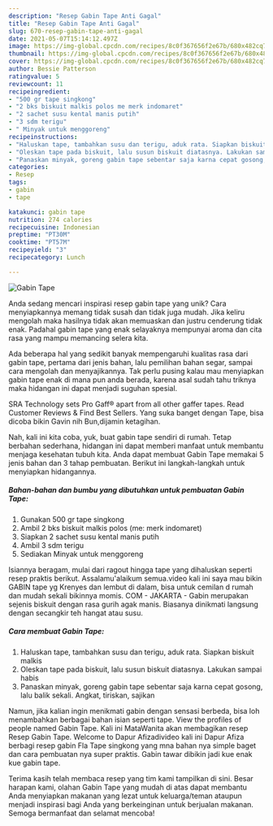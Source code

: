 ```yaml
---
description: "Resep Gabin Tape Anti Gagal"
title: "Resep Gabin Tape Anti Gagal"
slug: 670-resep-gabin-tape-anti-gagal
date: 2021-05-07T15:14:12.497Z
image: https://img-global.cpcdn.com/recipes/8c0f367656f2e67b/680x482cq70/gabin-tape-foto-resep-utama.jpg
thumbnail: https://img-global.cpcdn.com/recipes/8c0f367656f2e67b/680x482cq70/gabin-tape-foto-resep-utama.jpg
cover: https://img-global.cpcdn.com/recipes/8c0f367656f2e67b/680x482cq70/gabin-tape-foto-resep-utama.jpg
author: Bessie Patterson
ratingvalue: 5
reviewcount: 11
recipeingredient:
- "500 gr tape singkong"
- "2 bks biskuit malkis polos me merk indomaret"
- "2 sachet susu kental manis putih"
- "3 sdm terigu"
- " Minyak untuk menggoreng"
recipeinstructions:
- "Haluskan tape, tambahkan susu dan terigu, aduk rata. Siapkan biskuit malkis"
- "Oleskan tape pada biskuit, lalu susun biskuit diatasnya. Lakukan sampai habis"
- "Panaskan minyak, goreng gabin tape sebentar saja karna cepat gosong, lalu balik sekali. Angkat, tiriskan, sajikan"
categories:
- Resep
tags:
- gabin
- tape

katakunci: gabin tape 
nutrition: 274 calories
recipecuisine: Indonesian
preptime: "PT30M"
cooktime: "PT57M"
recipeyield: "3"
recipecategory: Lunch

---
```



![Gabin Tape](https://img-global.cpcdn.com/recipes/8c0f367656f2e67b/680x482cq70/gabin-tape-foto-resep-utama.jpg)

Anda sedang mencari inspirasi resep gabin tape yang unik? Cara menyiapkannya memang tidak susah dan tidak juga mudah. Jika keliru mengolah maka hasilnya tidak akan memuaskan dan justru cenderung tidak enak. Padahal gabin tape yang enak selayaknya mempunyai aroma dan cita rasa yang mampu memancing selera kita.

Ada beberapa hal yang sedikit banyak mempengaruhi kualitas rasa dari gabin tape, pertama dari jenis bahan, lalu pemilihan bahan segar, sampai cara mengolah dan menyajikannya. Tak perlu pusing kalau mau menyiapkan gabin tape enak di mana pun anda berada, karena asal sudah tahu triknya maka hidangan ini dapat menjadi suguhan spesial.

SRA Technology sets Pro Gaff® apart from all other gaffer tapes. Read Customer Reviews &amp; Find Best Sellers. Yang suka banget dengan Tape, bisa dicoba bikin Gavin nih Bun,dijamin ketagihan.


Nah, kali ini kita coba, yuk, buat gabin tape sendiri di rumah. Tetap berbahan sederhana, hidangan ini dapat memberi manfaat untuk membantu menjaga kesehatan tubuh kita. Anda dapat membuat Gabin Tape memakai 5 jenis bahan dan 3 tahap pembuatan. Berikut ini langkah-langkah untuk menyiapkan hidangannya.

<!--inarticleads1-->

##### Bahan-bahan dan bumbu yang dibutuhkan untuk pembuatan Gabin Tape:

1. Gunakan 500 gr tape singkong
1. Ambil 2 bks biskuit malkis polos (me: merk indomaret)
1. Siapkan 2 sachet susu kental manis putih
1. Ambil 3 sdm terigu
1. Sediakan  Minyak untuk menggoreng


Isiannya beragam, mulai dari ragout hingga tape yang dihaluskan seperti resep praktis berikut. Assalamu&#39;alaikum semua.video kali ini saya mau bikin GABIN tape yg Krenyes dan lembut di dalam, bisa untuk cemilan d rumah dan mudah sekali bikinnya momis. COM - JAKARTA - Gabin merupakan sejenis biskuit dengan rasa gurih agak manis. Biasanya dinikmati langsung dengan secangkir teh hangat atau susu. 

<!--inarticleads2-->

##### Cara membuat Gabin Tape:

1. Haluskan tape, tambahkan susu dan terigu, aduk rata. Siapkan biskuit malkis
1. Oleskan tape pada biskuit, lalu susun biskuit diatasnya. Lakukan sampai habis
1. Panaskan minyak, goreng gabin tape sebentar saja karna cepat gosong, lalu balik sekali. Angkat, tiriskan, sajikan


Namun, jika kalian ingin menikmati gabin dengan sensasi berbeda, bisa loh menambahkan berbagai bahan isian seperti tape. View the profiles of people named Gabin Tape. Kali ini MataWanita akan membagikan resep Resep Gabin Tape. Welcome to Dapur Afizadivideo kali ini Dapur Afiza berbagi resep gabin Fla Tape singkong yang mna bahan nya simple baget dan cara pembuatan nya super praktis. Gabin tawar dibikin jadi kue enak kue gabin tape. 

Terima kasih telah membaca resep yang tim kami tampilkan di sini. Besar harapan kami, olahan Gabin Tape yang mudah di atas dapat membantu Anda menyiapkan makanan yang lezat untuk keluarga/teman ataupun menjadi inspirasi bagi Anda yang berkeinginan untuk berjualan makanan. Semoga bermanfaat dan selamat mencoba!
